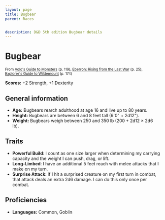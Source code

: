 ```yaml
---
layout: page
title: Bugbear
parent: Races


description: D&D 5th edition Bugbear details
---
```


# Bugbear

<small>From <a target="_blank" href="https://dnd.wizards.com/products/tabletop-games/rpg-products/volos-guide-to-monsters">Volo's Guide to Monsters</a> (p. 119), <a target="_blank" href="https://dnd.wizards.com/products/tabletop-games/rpg-products/eberron">Eberron: Rising from the Last War</a> (p. 25), <a target="_blank" href="https://dnd.wizards.com/products/wildemount">Explorer's Guide to Wildemount</a> (p. 174)</small>

**Scores:** +2 Strength, +1 Dexterity

## General information

- **Age:** Bugbears rearch adulthood at age 16 and live up to 80 years.
- **Height:** Bugbears are between 6 and 8 feet tall (6'0" + 2d12").
- **Weight:** Bugbears weigh between 250 and 350 lb (200 + 2d12 × 2d6 lb).

## Traits

- **Powerful Build**: I count as one size larger when determining my carrying capacity and the weight I can push, drag, or lift.
- **Long-Limbed**: I have an additional 5 feet reach with melee attacks that I make on my turn.
- **Surprise Attack**: If I hit a surprised creature on my first turn in combat, that attack deals an extra 2d6 damage. I can do this only once per combat.

## Proficiencies

- **Languages:** Common, Goblin